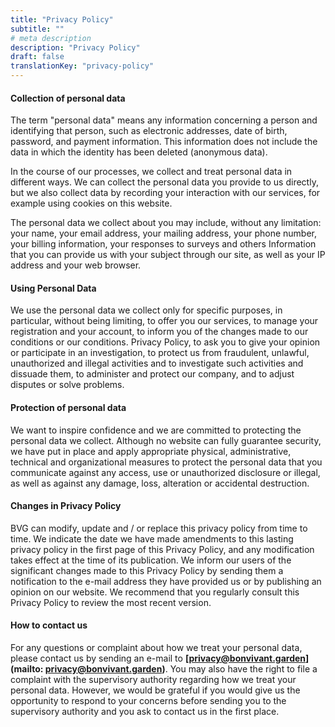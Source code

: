 ```yaml
---
title: "Privacy Policy"
subtitle: ""
# meta description
description: "Privacy Policy"
draft: false
translationKey: "privacy-policy"
---
```


#### Collection of personal data

The term "personal data" means any information concerning a person and identifying that person, such as electronic addresses, date of birth, password, and payment information. This information does not include the data in which the identity has been deleted (anonymous data).

In the course of our processes, we collect and treat personal data in different ways. We can collect the personal data you provide to us directly, but we also collect data by recording your interaction with our services, for example using cookies on this website.

The personal data we collect about you may include, without any limitation: your name, your email address, your mailing address, your phone number, your billing information, your responses to surveys and others Information that you can provide us with your subject through our site, as well as your IP address and your web browser.

#### Using Personal Data

We use the personal data we collect only for specific purposes, in particular, without being limiting, to offer you our services, to manage your registration and your account, to inform you of the changes made to our conditions or our conditions. Privacy Policy, to ask you to give your opinion or participate in an investigation, to protect us from fraudulent, unlawful, unauthorized and illegal activities and to investigate such activities and dissuade them, to administer and protect our company, and to adjust disputes or solve problems.

#### Protection of personal data

We want to inspire confidence and we are committed to protecting the personal data we collect. Although no website can fully guarantee security, we have put in place and apply appropriate physical, administrative, technical and organizational measures to protect the personal data that you communicate against any access, use or unauthorized disclosure or illegal, as well as against any damage, loss, alteration or accidental destruction.

#### Changes in Privacy Policy

BVG can modify, update and / or replace this privacy policy from time to time. We indicate the date we have made amendments to this lasting privacy policy in the first page of this Privacy Policy, and any modification takes effect at the time of its publication. We inform our users of the significant changes made to this Privacy Policy by sending them a notification to the e-mail address they have provided us or by publishing an opinion on our website. We recommend that you regularly consult this Privacy Policy to review the most recent version.

#### How to contact us

For any questions or complaint about how we treat your personal data, please contact us by sending an e-mail to **[privacy@bonvivant.garden](mailto: privacy@bonvivant.garden)**. You may also have the right to file a complaint with the supervisory authority regarding how we treat your personal data. However, we would be grateful if you would give us the opportunity to respond to your concerns before sending you to the supervisory authority and you ask to contact us in the first place.
